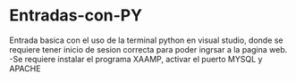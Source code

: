 # Entradas-con-PY
Entrada basica con el uso de la terminal python en visual studio, donde se requiere tener inicio de sesion correcta para poder ingrsar a la pagina web.
-Se requiere instalar el programa XAAMP, activar el puerto MYSQL y APACHE
